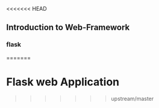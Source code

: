 <<<<<<< HEAD
## Introduction to Web-Framework

### flask
=======
# Flask web Application
>>>>>>> upstream/master
